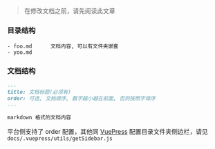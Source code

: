 > 在修改文档之前，请先阅读此文章

### 目录结构

```
- foo.md      文档内容, 可以有文件夹嵌套
- yoo.md
```

### 文档结构

```markdown
---
title: 文档标题(必须有)
order: 可选, 文档顺序, 数字越小越在前面, 否则按照字母序
---

markdown 格式的文档内容
```

平台侧支持了 order 配置，其他同 [VuePress](https://www.vuepress.cn/)
配置目录文件夹侧边栏，请见 `docs/.vuepress/utils/getSidebar.js`
